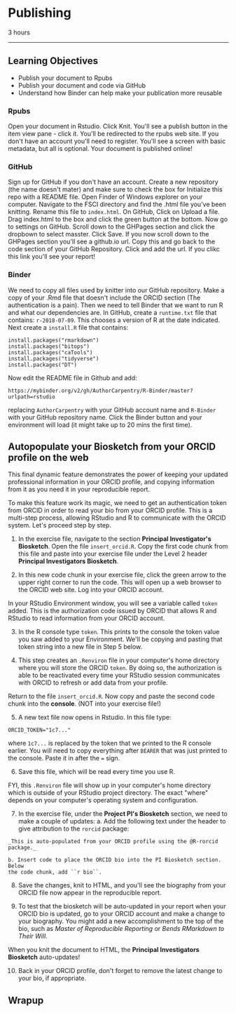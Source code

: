 #  Publishing

3 hours

---------------------------------------------------

## Learning Objectives

* Publish your document to Rpubs
* Publish your document and code via GitHub
* Understand how Binder can help make your publication more reusable

### Rpubs

Open your document in Rstudio.  Click Knit.  You'll see a publish button in the
item view pane - click it.  You'll be redirected to the rpubs web site.  If you
don't have an account you'll need to register.  You'll see a screen with basic
metadata, but all is optional.  Your document is published online!

### GitHub

Sign up for GitHub if you don't have an account.  Create a new repository (the
name doesn't mater) and make sure to check the box for Initialize this repo
with a README file.  Open Finder of Windows explorer on your computer.
Navigate to the FSCI directory and find the .html file you've been knitting.
Rename this file to `index.html`.  On GitHub, Click on Upload a file. Drag
index.html  to the box and click the green button at the bottom.  Now go to
settings on GitHub.  Scroll down to the GHPages section and click the dropbown
to select masster.  Click Save.  If you now scroll down to the GHPages section
you'll see a github.io url.  Copy this and go back to the code section of your
GitHub Repository.  Click and add the url.  If you clikc this link you'll see
your report!

### Binder

We need to copy all files used by knitter into our GitHub repository.  Make a
copy of your .Rmd file that doesn't include the ORCID section (The
authentication is a pain).  Then we
need to tell Binder that we want to run R and what our dependencies are.  In
GitHub, create a `runtime.txt` file that contains: `r-2018-07-09`.  This
chooses a version of R at the date indicated.  Next create a `install.R` file
that contains:

```
install.packages("rmarkdown")
install.packages("bitops")
install.packages("caTools")
install.packages("tidyverse")
install.packages("DT")
```
Now edit the README file in Github and add:

```
https://mybinder.org/v2/gh/AuthorCarpentry/R-Binder/master?urlpath=rstudio
```

replacing `AuthorCarpentry` with your GitHub account name and `R-Binder` with
your GitHub repository name. Click the Binder button and your environment will
load (it might take up to 20 mins the first time).

## Autopopulate your Biosketch from your ORCID profile on the web

This final dynamic feature demonstrates the power of keeping your updated
professional information in your ORCID profile, and copying information from
it as you need it in your reproducible report.

To make this feature work its magic, we need to get an authentication token
from ORCID in order to read your bio from your ORCID profile. This is a
multi-step process, allowing RStudio and R to communicate with the ORCID
system. Let's proceed step by step.

1. In the exercise file, navigate to the section **Principal Investigator's
Biosketch**.  Open the file `insert_orcid.R`. Copy the first code chunk from
this file and paste into your exercise file under the Level 2 header
**Principal Investigators Biosketch**.

2. In this new code chunk in your exercise file, click the green arrow to the
upper right corner to run the code. This will open up a web browser to the
ORCID web site. Log into your ORCID account.

In your RStudio Environment window, you will see a variable called `token`
added. This is the authorization code issued by ORCID that allows R and
RStudio to read information from your ORCID account.

3. In the R console type `token`.  This prints to the console the token value
you saw added to your Environment. We'll be copying and pasting that token
string into a new file in Step 5 below.

4. This step creates an `.Renviron` file in your computer's home directory
where you will store the ORCID `token`. By doing so, the authorization is able
to be reactivated every time your RStudio session communicates with ORCID to
refresh or add data from your profile.

Return to the file `insert_orcid.R`. Now copy and paste the second code chunk
into the **console**. (NOT into your exercise file!)

5. A new text file now opens in Rstudio.  In this file type:

```
ORCID_TOKEN="1c7..."
```

where `1c7...` is replaced by the token that we printed to the R console
earlier.  You will need to copy everything after `BEARER` that was just
printed to the console. Paste it in after the `=` sign.

6. Save this file, which will be read every time you use R.

FYI, this `.Renviron` file will show up in your computer's home directory
which is outside of your RStudio project directory. The exact "where" depends
on your computer's operating system and configuration.

7. In the exercise file, under the **Project PI's Biosketch** section, we
need to make a couple of updates:
    a. Add the following text under the header to give attribution to the
    `rorcid` package:

`_This is auto-populated from your ORCID profile using the @R-rorcid package._`

    b. Insert code to place the ORCID bio into the PI Biosketch section. Below
    the code chunk, add ``r bio``.

8. Save the changes, knit to HTML, and you'll see the biography from your
ORCID file now appear in the reproducible report.

9. To test that the biosketch will be auto-updated in your report when your
ORCID bio is updated, go to your ORCID account and make a change to your
biography. You might add a new accomplishment to the top of the bio, such
as *Master of Reproducible Reporting* or *Bends RMarkdown to Their Will*.

When you knit the document to HTML, the **Principal Investigators Biosketch**
auto-updates!

10. Back in your ORCID profile, don't forget to remove the latest change to
your bio, if appropriate.

## Wrapup
